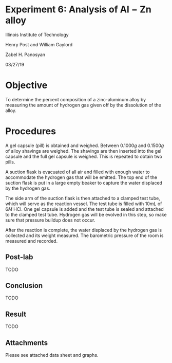 <script type="text/javascript"
src="https://cdnjs.cloudflare.com/ajax/libs/mathjax/2.7.4/MathJax.js?config=TeX-AMS_HTML-full"></script>

<!-- https://www.tablesgenerator.com/markdown_tables# -->

# Experiment 6: Analysis of $\mathrm{Al-Zn}$ alloy

Illinois Institute of Technology

Henry Post and William Gaylord

Zabel H. Panosyan

03/27/19

# Objective

To determine the percent composition of a zinc-aluminum alloy by measuring the
amount of hydrogen gas given off by the dissolution of the alloy.

# Procedures

A gel capsule (pill) is obtained and weighed. Between $0.1000g$ and $0.1500g$ of
alloy shavings are weighed. The shavings are then inserted into the gel capsule
and the full gel capsule is weighed. This is repeated to obtain two pills.

A suction flask is evacuated of all air and filled with enough water to
accommodate the hydrogen gas that will be emitted. The top end of the suction
flask is put in a large empty beaker to capture the water displaced by the
hydrogen gas.

The side arm of the suction flask is then attached to a clamped test tube, which
will serve as the reaction vessel. The test tube is filled with $10mL$ of $6M \
\mathrm{HCl}$. One gel capsule is added and the test tube is sealed and attached
to the clamped test tube. Hydrogen gas will be evolved in this step, so make
sure that pressure buildup does not occur.

After the reaction is complete, the water displaced by the hydrogen gas is
collected and its weight measured. The barometric pressure of the room is
measured and recorded.

## Post-lab

TODO

## Conclusion

TODO

## Result

TODO

## Attachments

Please see attached data sheet and graphs.
